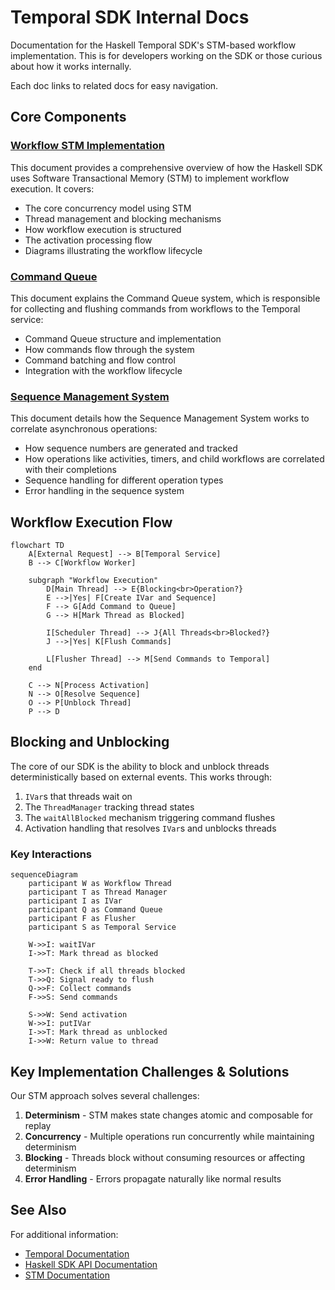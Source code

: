# Temporal SDK Internal Docs

Documentation for the Haskell Temporal SDK's STM-based workflow implementation. This is for developers working on the SDK or those curious about how it works internally.

Each doc links to related docs for easy navigation.

## Core Components

### [Workflow STM Implementation](workflow-stm.md)

This document provides a comprehensive overview of how the Haskell SDK uses Software Transactional Memory (STM) to implement workflow execution. It covers:

- The core concurrency model using STM
- Thread management and blocking mechanisms
- How workflow execution is structured
- The activation processing flow
- Diagrams illustrating the workflow lifecycle

### [Command Queue](command-queue.md)

This document explains the Command Queue system, which is responsible for collecting and flushing commands from workflows to the Temporal service:

- Command Queue structure and implementation
- How commands flow through the system
- Command batching and flow control
- Integration with the workflow lifecycle

### [Sequence Management System](sequence-management.md)

This document details how the Sequence Management System works to correlate asynchronous operations:

- How sequence numbers are generated and tracked
- How operations like activities, timers, and child workflows are correlated with their completions
- Sequence handling for different operation types
- Error handling in the sequence system

## Workflow Execution Flow

```mermaid
flowchart TD
    A[External Request] --> B[Temporal Service]
    B --> C[Workflow Worker]

    subgraph "Workflow Execution"
        D[Main Thread] --> E{Blocking<br>Operation?}
        E -->|Yes| F[Create IVar and Sequence]
        F --> G[Add Command to Queue]
        G --> H[Mark Thread as Blocked]

        I[Scheduler Thread] --> J{All Threads<br>Blocked?}
        J -->|Yes| K[Flush Commands]

        L[Flusher Thread] --> M[Send Commands to Temporal]
    end

    C --> N[Process Activation]
    N --> O[Resolve Sequence]
    O --> P[Unblock Thread]
    P --> D
```

## Blocking and Unblocking

The core of our SDK is the ability to block and unblock threads deterministically based on external events. This works through:

1. `IVar`s that threads wait on
2. The `ThreadManager` tracking thread states
3. The `waitAllBlocked` mechanism triggering command flushes
4. Activation handling that resolves `IVar`s and unblocks threads

### Key Interactions

```mermaid
sequenceDiagram
    participant W as Workflow Thread
    participant T as Thread Manager
    participant I as IVar
    participant Q as Command Queue
    participant F as Flusher
    participant S as Temporal Service

    W->>I: waitIVar
    I->>T: Mark thread as blocked

    T->>T: Check if all threads blocked
    T->>Q: Signal ready to flush
    Q->>F: Collect commands
    F->>S: Send commands

    S->>W: Send activation
    W->>I: putIVar
    I->>T: Mark thread as unblocked
    I->>W: Return value to thread
```

## Key Implementation Challenges & Solutions

Our STM approach solves several challenges:

1. **Determinism** - STM makes state changes atomic and composable for replay
2. **Concurrency** - Multiple operations run concurrently while maintaining determinism
3. **Blocking** - Threads block without consuming resources or affecting determinism
4. **Error Handling** - Errors propagate naturally like normal results

## See Also

For additional information:

- [Temporal Documentation](https://docs.temporal.io/)
- [Haskell SDK API Documentation](../README.md)
- [STM Documentation](https://hackage.haskell.org/package/stm)
